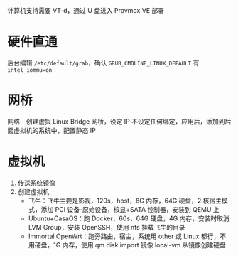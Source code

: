 计算机支持需要 VT-d，通过 U 盘进入 Provmox VE 部署
# 硬件直通

后台编辑 `/etc/default/grab`，确认 `GRUB_CMDLINE_LINUX_DEFAULT` 有 `intel_iommu=on`
# 网桥

网络 - 创建虚拟 Linux Bridge 网桥，设定 IP 不设定任何绑定，应用后，添加到后面虚拟机的系统中，配置静态 IP
# 虚拟机

1. 传送系统镜像
2. 创建虚拟机
	- 飞牛：飞牛主要是影视，120s，host，8G 内存，64G 硬盘，2 核宿主模式，添加 PCI 设备-原始设备，核显+SATA 控制器，安装到 QEMU 上
	- Ubuntu+CasaOS：跑 Docker，60s，64G 硬盘，4G 内存，安装时取消 LVM Group，安装 OpenSSH，使用 nfs 挂载飞牛的目录
	- Immortal OpenWrt：跑旁路由，宿主，系统用 other 或 Linux 都行，不用硬盘，1G 内存，使用 qm disk import 镜像 local-vm 从镜像创建硬盘